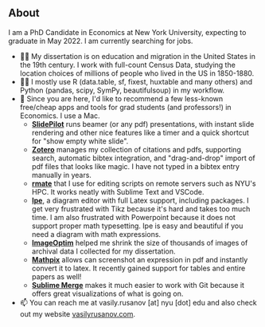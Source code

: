 ## About

I am a PhD Candidate in Economics at New York University, expecting to graduate in May 2022. I am currently searching for jobs.

- 👨‍🔬 My dissertation is on education and migration in the United States in the 19th century. I work with full-count Census Data, studying the location choices of millions of people who lived in the US in 1850-1880.
- 👩‍💻 I mostly use R (data.table, sf, fixest, huxtable and many others) and Python (pandas, scipy, SymPy, beautifulsoup) in my workflow.
- 🔨 Since you are here,  I'd like to recommend a few less-known free/cheap apps and tools for grad students (and professors!) in Economics. I use a Mac. 
  - [**SlidePilot**](https://github.com/SlidePilot/SlidePilot-macOS) runs beamer (or any pdf) presentations, with instant slide rendering and other nice features like a timer and a quick shortcut for "show empty white slide".
  - [**Zotero**](https://www.zotero.org/) manages my collection of citations and pdfs, supporting search, automatic bibtex integration, and "drag-and-drop" import of pdf files that looks like magic. I have not typed in a bibtex entry manually in years.
  - [**rmate**](https://github.com/aurora/rmate) that I use for editing scripts on remote servers such as NYU's HPC. It works neatly with Sublime Text and VSCode.
  - [**Ipe**](https://ipe.otfried.org/), a diagram editor with full Latex support, including packages. I get very frustrated with Tikz because it's hard and takes too much time. I am also frustrated with Powerpoint because it does not support proper math typesetting. Ipe is easy and beautiful if you need a diagram with math expressions.
  - [**ImageOptim**](https://imageoptim.com/mac) helped me shrink the size of thousands of images of archival data I collected for my dissertation.
  - [**Mathpix**](https://mathpix.com/) allows can screenshot an expression in pdf and instantly convert it to latex. It recently gained support for tables and entire papers as well!
  - [**Sublime Merge**](https://www.sublimemerge.com/) makes it much easier to work with Git because it offers great visualizations of what is going on.
- 📫 You can reach me at vasily.rusanov [at] nyu [dot] edu and also check out my website [vasilyrusanov.com](https://vasilyrusanov.com).

